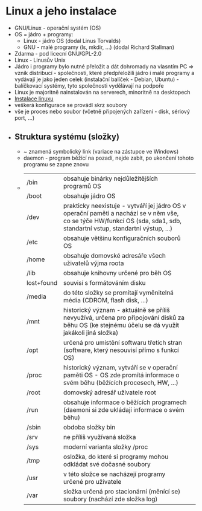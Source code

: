 <h1>Linux a jeho instalace</h1>

<ul>
    <li>        
        GNU/Linux - operační systém (OS)
    </li>
    <li>
        OS = jádro + programy:
        <ul>
            <li>Linux - jádro OS (dodal Linus Torvalds)</li>
            <li>GNU - malé programy (ls, mkdir, ...) (dodal Richard Stallman)</li>
        </ul>
    </li>
    <li>
        Zdarma - pod licecní GNU/GPL-2.0
    </li>
    <li>
        Linux - Linusův Unix
    </li>
    <li>
        Jádro i programy bylo nutné přeložit a dát dohromady na vlasntím PC => vznik distribucí - společnosti, které předpřeložili jádro i malé programy a vydávají je jako jeden celek (instalační balíček - Debian, Ubuntu) - balíčkovací systémy, tyto společnosti vydělávají na podpoře
    </li>
    <li>
        Linux je majoritně nainstalován na serverech, minoritně na desktopech
    </li>
    <li>
        <a href="http://seidl.cs.vsb.cz/wiki2/index.php/SOS" target="_blanket">Instalace linuxu</a>
    </li>
    <li>
        veškerá konfigurace se provádí skrz soubory
    </li>
    <li>
        vše je proces nebo soubor (včetně připojených zařízení - disk, sériový port, ...)
    </li>
    <li>
        <h2>Struktura systému (složky)</h2>
        <ul>
            <li>
                ~ znamená symbolický link (variace na zástupce ve Windows) 
            </li>
            <li>
                daemon - program běžící na pozadí, nejde zabít, po ukončení tohoto programu se zapne znovu
            </li>
            <li>
                <table>
                    <tr>
                        <td>/bin</td>
                        <td>obsahuje binárky nejdůležitějších programů OS</td>
                    </tr>                
                    <tr>
                        <td>/boot</td>
                        <td>obsahuje jádro OS</td>
                    </tr>
                    <tr>
                        <td>/dev</td>
                        <td>prakticky neexistuje - vytváří jej jádro OS v operační paměti a nachází se v něm vše, co se týče HW/funkcí OS (sda, sda1, sdb, standartní vstup, standartní výstup, ...)</td>
                    </tr>
                    <tr>
                        <td>/etc</td>
                        <td>obsahuje většinu konfiguračních souborů OS</td>
                    </tr>
                    <tr>
                        <td>/home</td>
                        <td>obsahuje domovské adresáře všech uživatelů výjma roota</td>
                    </tr>
                    <tr>
                        <td>/lib<XX></td>
                        <td>obsahuje knihovny určené pro běh OS</td>
                    </tr>
                    <tr>
                        <td>lost+found</td>
                        <td>souvisí s formátováním disku</td>
                    </tr>
                    <tr>
                        <td>/media</td>
                        <td>do této složky se promítají vyměnitelná média (CDROM, flash disk, ...)</td>
                    </tr>
                    <tr>
                        <td>/mnt</td>
                        <td>historický význam - aktuálně se příliš nevyužívá, určena pro připojování disků za běhu OS (ke stejnému účelu se dá využít jakákoli jiná složka)</td>
                    </tr>
                    <tr>
                        <td>/opt</td>
                        <td>určená pro umístění softwaru třetích stran (software, který nesouvisí přímo s funkcí OS)</td>
                    </tr>
                    <tr>
                        <td>/proc</td>
                        <td>historický význam, vytváří se v operační paměti OS - OS zde promítá informace o svém běhu (běžících procesech, HW, ...)</td>
                    </tr>
                    <tr>
                        <td>/root</td>
                        <td>domovský adresář uživatele root</td>
                    </tr>
                    <tr>
                        <td>/run</td>
                        <td>obsahuje informace o běžících programech (daemoni si zde ukládají informace o svém běhu)</td>
                    </tr>
                    <tr>
                        <td>/sbin</td>
                        <td>obdoba složky bin</td>
                    </tr>
                    <tr>
                        <td>/srv</td>
                        <td>ne příliš využívaná složka</td>
                    </tr>
                    <tr>
                        <td>/sys</td>
                        <td>moderní varianta složky /proc</td>
                    </tr>
                    <tr>
                        <td>/tmp</td>
                        <td>osložka, do které si programy mohou odkládat své dočasné soubory</td>
                    </tr>
                    <tr>
                        <td>/usr</td>
                        <td>v této složce se nacházejí programy určené pro uživatele</td>
                    </tr>
                    <tr>
                        <td>/var</td>
                        <td>složka určená pro stacionární (měnící se) soubory (nachází zde složka log)<td>
                    </tr>
                </table>
            </li>
        </ul>
    </li>
</ul>




